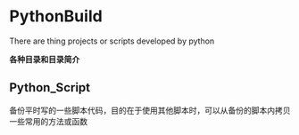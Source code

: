 # PythonBuild
There are thing projects or scripts developed by python

**各种目录和目录简介**

## Python_Script

备份平时写的一些脚本代码，目的在于使用其他脚本时，可以从备份的脚本内拷贝一些常用的方法或函数

